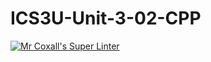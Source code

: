 # ICS3U-Unit-3-02-CPP

[![Mr Coxall's Super Linter](https://github.com/Johanna-liu16/ICS3U-Unit-3-02-CPP/workflows/Mr%20Coxall's%20Super%20Linter/badge.svg)](https://github.com/Johanna-liu16/ICS3U-Unit-3-02-CPP/actions/)
